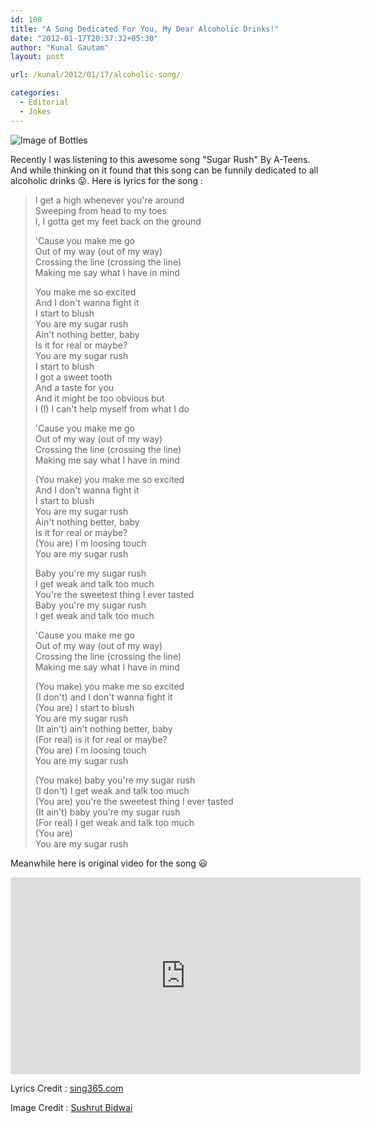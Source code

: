 ```yaml
---
id: 108
title: "A Song Dedicated For You, My Dear Alcoholic Drinks!"
date: "2012-01-17T20:37:32+05:30"
author: "Kunal Gautam"
layout: post

url: /kunal/2012/01/17/alcoholic-song/

categories:
  - Editorial
  - Jokes
---
```


![Image of Bottles](/post/108/alcohol-bottles.jpg "Bottles")

Recently I was listening to this awesome song "Sugar Rush" By A-Teens. And while thinking on it found that this song can be funnily dedicated to all alcoholic drinks 😛. Here is lyrics for the song :

> I get a high whenever you're around  
> Sweeping from head to my toes  
> I, I gotta get my feet back on the ground
>
> 'Cause you make me go  
> Out of my way (out of my way)  
> Crossing the line (crossing the line)  
> Making me say what I have in mind
>
> You make me so excited  
> And I don't wanna fight it  
> I start to blush  
> You are my sugar rush  
> Ain't nothing better, baby  
> Is it for real or maybe?  
> You are my sugar rush  
> I start to blush  
> I got a sweet tooth  
> And a taste for you  
> And it might be too obvious but  
> I (I) I can't help myself from what I do
>
> 'Cause you make me go  
> Out of my way (out of my way)  
> Crossing the line (crossing the line)  
> Making me say what I have in mind
>
> (You make) you make me so excited  
> And I don't wanna fight it  
> I start to blush  
> You are my sugar rush  
> Ain't nothing better, baby  
> Is it for real or maybe?  
> (You are) I´m loosing touch  
> You are my sugar rush
>
> Baby you're my sugar rush  
> I get weak and talk too much  
> You're the sweetest thing I ever tasted  
> Baby you're my sugar rush  
> I get weak and talk too much
>
> 'Cause you make me go  
> Out of my way (out of my way)  
> Crossing the line (crossing the line)  
> Making me say what I have in mind
>
> (You make) you make me so excited  
> (I don't) and I don't wanna fight it  
> (You are) I start to blush  
> You are my sugar rush  
> (It ain't) ain't nothing better, baby  
> (For real) is it for real or maybe?  
> (You are) I´m loosing touch  
> You are my sugar rush
>
> (You make) baby you're my sugar rush  
> (I don't) I get weak and talk too much  
> (You are) you're the sweetest thing I ever tasted  
> (It ain't) baby you're my sugar rush  
> (For real) I get weak and talk too much  
> (You are)  
> You are my sugar rush

Meanwhile here is original video for the song 😃

<iframe frameborder="0" height="315" loading="lazy" src="https://www.youtube.com/embed/G0EcGVzCNjw" width="560"></iframe>

Lyrics Credit : [sing365.com](http://www.sing365.com/music/lyric.nsf/Sugar-Rush-lyrics-A-Teens/249DF1D00B17EA25482569EB0024B100)

Image Credit : [Sushrut Bidwai](http://sushrutbidwai.com/)
